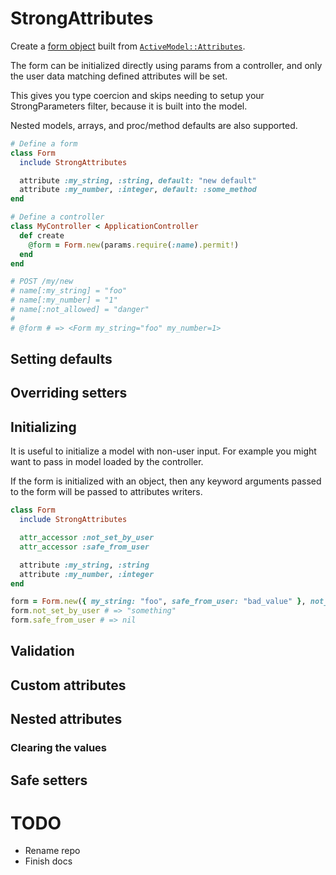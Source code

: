 # StrongAttributes

Create a [form object](https://dev.to/drbragg/rails-design-patterns-form-object-4d47)
built from [`ActiveModel::Attributes`](https://www.rubydoc.info/gems/activemodel/ActiveModel/Attributes).

The form can be initialized directly using params from a controller, and only the user data matching
defined attributes will be set.

This gives you type coercion and skips needing to setup your StrongParameters filter, because it is built into the model.

Nested models, arrays, and proc/method defaults are also supported.

```ruby
# Define a form
class Form
  include StrongAttributes

  attribute :my_string, :string, default: "new default"
  attribute :my_number, :integer, default: :some_method
end

# Define a controller
class MyController < ApplicationController
  def create
    @form = Form.new(params.require(:name).permit!)
  end
end

# POST /my/new
# name[:my_string] = "foo"
# name[:my_number] = "1"
# name[:not_allowed] = "danger"
#
# @form # => <Form my_string="foo" my_number=1>
```

## Setting defaults

## Overriding setters

## Initializing

It is useful to initialize a model with non-user input.  For example you
might want to pass in model loaded by the controller.

If the form is initialized with an object, then any keyword arguments passed to the form
will be passed to attributes writers.

```ruby
class Form
  include StrongAttributes

  attr_accessor :not_set_by_user
  attr_accessor :safe_from_user

  attribute :my_string, :string
  attribute :my_number, :integer
end

form = Form.new({ my_string: "foo", safe_from_user: "bad_value" }, not_set_by_user: "something")
form.not_set_by_user # => "something"
form.safe_from_user # => nil
```

## Validation

## Custom attributes

## Nested attributes

### Clearing the values

## Safe setters

# TODO

- Rename repo
- Finish docs
